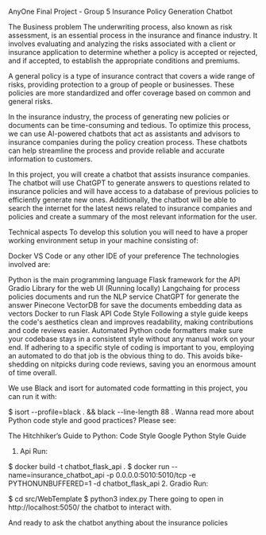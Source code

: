 AnyOne Final Project - Group 5
Insurance Policy Generation Chatbot

The Business problem
The underwriting process, also known as risk assessment, is an essential process in the insurance and finance industry. It involves evaluating and analyzing the risks associated with a client or insurance application to determine whether a policy is accepted or rejected, and if accepted, to establish the appropriate conditions and premiums.

A general policy is a type of insurance contract that covers a wide range of risks, providing protection to a group of people or businesses. These policies are more standardized and offer coverage based on common and general risks.

In the insurance industry, the process of generating new policies or documents can be time-consuming and tedious. To optimize this process, we can use AI-powered chatbots that act as assistants and advisors to insurance companies during the policy creation process. These chatbots can help streamline the process and provide reliable and accurate information to customers.

In this project, you will create a chatbot that assists insurance companies. The chatbot will use ChatGPT to generate answers to questions related to insurance policies and will have access to a database of previous policies to efficiently generate new ones. Additionally, the chatbot will be able to search the internet for the latest news related to insurance companies and policies and create a summary of the most relevant information for the user.

Technical aspects
To develop this solution you will need to have a proper working environment setup in your machine consisting of:

Docker
VS Code or any other IDE of your preference
The technologies involved are:

Python is the main programming language
Flask framework for the API
Gradio Library for the web UI (Running locally)
Langchaing for process policies documents and run the NLP service
ChatGPT for generate the answer
Pinecone VectorDB for save the documents embedding data as vectors
Docker to run Flask API
Code Style
Following a style guide keeps the code's aesthetics clean and improves readability, making contributions and code reviews easier. Automated Python code formatters make sure your codebase stays in a consistent style without any manual work on your end. If adhering to a specific style of coding is important to you, employing an automated to do that job is the obvious thing to do. This avoids bike-shedding on nitpicks during code reviews, saving you an enormous amount of time overall.

We use Black and isort for automated code formatting in this project, you can run it with:

$ isort --profile=black . && black --line-length 88 .
Wanna read more about Python code style and good practices? Please see:

The Hitchhiker’s Guide to Python: Code Style
Google Python Style Guide
1. Api
Run:

$ docker build -t chatbot_flask_api .
$ docker run --name=insurance_chatbot_api -p 0.0.0.0:5010:5010/tcp -e PYTHONUNBUFFERED=1 -d chatbot_flask_api
2. Gradio
Run:

$ cd src/WebTemplate
$ python3 index.py
There going to open in http://localhost:5050/ the chatbot to interact with.

And ready to ask the chatbot anything about the insurance policies

